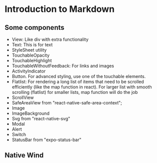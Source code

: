 # Introduction to Markdown

## Some components

- View: Like div with extra functionality
- Text: This is for text
- StyleSheet utility
- TouchableOpacity
- TouchableHighlight
- TouchableWithoutFeedback: For links and images
- ActivityIndicator
- Button. For advanced styling, use one of the touchable elements.
- Flatlist: For rendering a long list of items that need to be scrolled efficiently (like the map function in react). For larger list with smooth scrolling (flatlist) for smaller lists, map function will do the job
- ScrollView
- SafeAreaView from "react-native-safe-area-context";
- Image
- ImageBackground
- Svg from "react-native-svg"
- Modal
- Alert
- Switch
- StatusBar from "expo-status-bar"

## Native Wind
